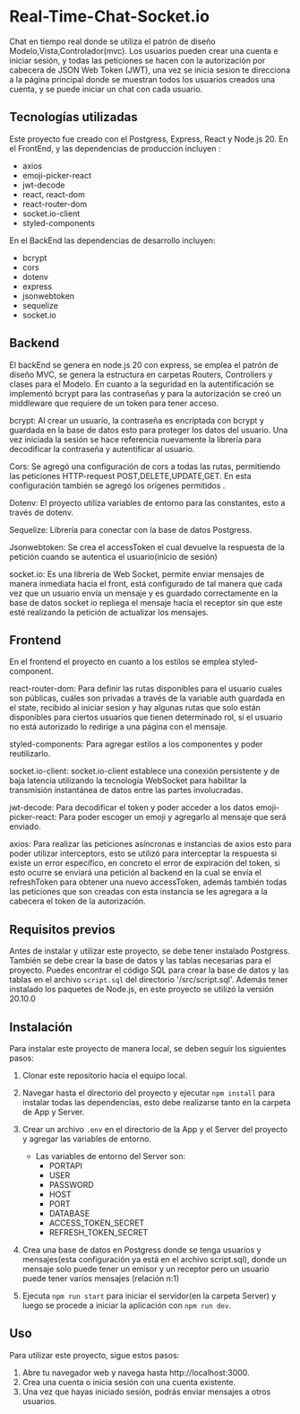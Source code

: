 # Real-Time-Chat-Socket.io

Chat en tiempo real donde se utiliza el patrón de diseño Modelo,Vista,Controlador(mvc). Los usuarios pueden crear una cuenta e iniciar sesión,
 y todas las peticiones se hacen con la autorización por cabecera de JSON Web Token (JWT),
 una vez se inicia sesion te direcciona a la página principal donde se muestran todos los usuarios creados una cuenta, y se puede iniciar un chat con cada usuario.

## Tecnologías utilizadas

Este proyecto fue creado con el Postgress, Express, React y Node.js 20. En el FrontEnd, y las dependencias de producción incluyen :

- axios
- emoji-picker-react
- jwt-decode
- react, react-dom
- react-router-dom
- socket.io-client
- styled-components

En el BackEnd las dependencias de desarrollo incluyen: 
- bcrypt
- cors
- dotenv
- express
- jsonwebtoken
- sequelize
- socket.io


## Backend

El backEnd se genera en node.js 20 con express, se emplea el patrón de diseño MVC, se genera la estructura en carpetas Routers, Controllers y clases para el Modelo. En cuanto a la seguridad en la autentificación se implementó bcrypt para las contraseñas y para la autorización se creó un middleware que requiere de un token para tener acceso.

bcrypt: Al crear un usuario, la contraseña es encriptada con bcrypt y guardada en la base de datos esto para proteger los datos del usuario. Una vez iniciada la sesión se hace referencia nuevamente la librería para decodificar la contraseña y autentificar al usuario. 

Cors: Se agregó una configuración de cors a todas las rutas, permitiendo las peticiones HTTP-request POST,DELETE,UPDATE,GET. En esta configuración también se agregó los orígenes permitidos .

Dotenv: El proyecto utiliza variables de entorno para las constantes, esto a través de dotenv.

Sequelize: Librería para conectar con la base de datos Postgress.

Jsonwebtoken: Se crea el accessToken el cual devuelve la respuesta de la petición cuando se autentica el usuario(inicio de sesión)

socket.io: Es una libreria de Web Socket, permite enviar mensajes de manera inmediata hacia el front, está configurado de tal manera que cada vez que un usuario envía un mensaje y es guardado correctamente en la base de datos socket io repliega el mensaje hacia el receptor sin que este esté realizando la petición de actualizar los mensajes.

## Frontend 

En el frontend el proyecto en cuanto a los estilos se emplea styled-component.

react-router-dom: Para definir las rutas disponibles para el usuario cuales son públicas, cuáles son privadas a través de la variable auth guardada en el state, recibido al iniciar sesion y hay algunas rutas que solo están disponibles para ciertos usuarios que tienen determinado rol, si el usuario no está autorizado lo redirige a una página con el mensaje.

styled-components: Para agregar estilos a los componentes y poder reutilizarlo.

socket.io-client: socket.io-client establece una conexión persistente y de baja latencia utilizando la tecnología WebSocket para habilitar la transmisión instantánea de datos entre las partes involucradas.

jwt-decode: Para decodificar el token y poder acceder a los datos
emoji-picker-react: Para poder escoger un emoji y agregarlo al mensaje que será enviado.

axios: Para realizar las peticiones asíncronas e instancias de axios esto para poder utilizar interceptors, esto se utilizó para interceptar la respuesta si existe un error específico, en concreto el error de expiración del token, si esto ocurre se enviará una petición al backend en la cual se envía el refreshToken para obtener una nuevo accessToken, además también todas las peticiones que son creadas con esta instancia se les agregara a la cabecera el token de la autorización.


## Requisitos previos

Antes de instalar y utilizar este proyecto, se debe tener instalado Postgress. También se debe crear la base de datos y las tablas necesarias para el proyecto. Puedes encontrar el código SQL para crear la base de datos y las tablas en el archivo `script.sql` del directorio '/src/script.sql'. Además tener instalado los paquetes de Node.js, en este proyecto se utilizó la versión 20.10.0

## Instalación

Para instalar este proyecto de manera local, se deben seguir los siguientes pasos:
1. Clonar este repositorio hacia el equipo local.
2. Navegar hasta el directorio del proyecto y ejecutar `npm install` para instalar todas las dependencias, esto debe realizarse tanto en la carpeta de App y Server.
3. Crear un archivo `.env` en el directorio de la App y el Server del proyecto y agregar las variables de entorno.
    - Las variables de entorno del Server son:
        - PORTAPI
        - USER
        - PASSWORD
        - HOST
        - PORT
        - DATABASE
        - ACCESS_TOKEN_SECRET
        - REFRESH_TOKEN_SECRET
    
4. Crea una base de datos en Postgress donde se tenga usuarios y mensajes(esta configuración ya está en el archivo script.sql), donde un mensaje solo puede tener un emisor y un receptor pero un usuario puede tener varios mensajes (relación n:1)
5. Ejecuta `npm run start` para iniciar el servidor(en la carpeta Server) y luego se procede a iniciar la aplicación con `npm run dev`.
    
## Uso 

Para utilizar este proyecto, sigue estos pasos:
1. Abre tu navegador web y navega hasta http://localhost:3000.
2. Crea una cuenta o inicia sesión con una cuenta existente.
3. Una vez que hayas iniciado sesión, podrás enviar mensajes a otros usuarios.


